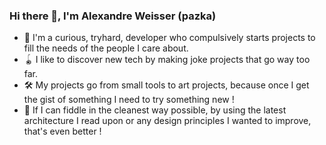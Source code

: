 ### Hi there 👋, I'm Alexandre Weisser (pazka)

- 🧩 I'm a curious, tryhard, developer who compulsively starts projects to fill the needs of the people I care about.
- 🪀 I like to discover new tech by making joke projects that go way too far.
- 🛠 My projects go from small tools to art projects, because once I get the gist of something I need to try something new !
- 🥽 If I can fiddle in the cleanest way possible, by using the latest architecture I read upon or any design principles I wanted to improve, that's even better ! 
